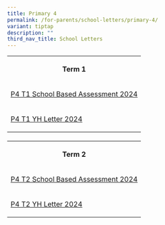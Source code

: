 ```yaml
---
title: Primary 4
permalink: /for-parents/school-letters/primary-4/
variant: tiptap
description: ""
third_nav_title: School Letters
---
```

<table style="minWidth: 25px">
<colgroup>
<col>
</colgroup>
<tbody>
<tr>
<th rowspan="1" colspan="1">
<p>Term 1</p>
</th>
</tr>
<tr>
<td rowspan="1" colspan="1">
<p><a href="/files/2024 Assessment/MPS_2024_T1_032_Primary_4_Assessment_2024.pdf" rel="noopener noreferrer nofollow" target="_blank">P4 T1 School Based Assessment 2024</a>
</p>
</td>
</tr>
<tr>
<td rowspan="1" colspan="1">
<p><a href="/files/YH Letters/MPS_2024_T1___02d__P4_YH_Letter_and_COE_.pdf" rel="noopener noreferrer nofollow" target="_blank">P4 T1 YH Letter 2024</a>
</p>
</td>
</tr>
</tbody>
</table>
<h4></h4>
<table style="minWidth: 75px">
<colgroup>
<col>
<col>
<col>
</colgroup>
<tbody>
<tr>
<th rowspan="1" colspan="3">
<p>Term 2</p>
</th>
</tr>
<tr>
<td rowspan="1" colspan="3">
<p><a href="/files/2024 Assessment/MPS2024T2_145_P4_Assessment_2024__Term_2__11_Apr.pdf" rel="noopener noreferrer nofollow" target="_blank">P4 T2 School Based Assessment 2024</a>
</p>
</td>
</tr>
<tr>
<td rowspan="1" colspan="3">
<p><a href="/files/YH Letters/MPS_2024_T2___119d___P4_YH_Letter___COE.pdf" rel="noopener noreferrer nofollow" target="_blank">P4 T2 YH Letter 2024</a>
</p>
</td>
</tr>
</tbody>
</table>
<p></p>